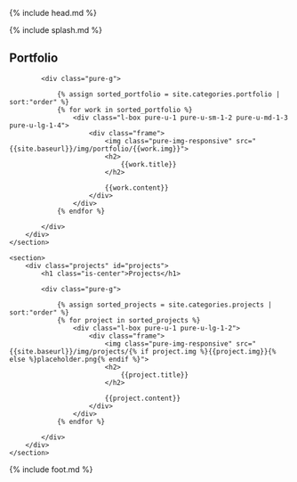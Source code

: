 {% include head.md %}

{% include splash.md %}

<div class="content-wrapper">
    <section>
        <div class="portfolio" id="portfolio">
            <h1 class="is-center">Portfolio</h1>

            <div class="pure-g">
                
                {% assign sorted_portfolio = site.categories.portfolio | sort:"order" %}
                {% for work in sorted_portfolio %}
                    <div class="l-box pure-u-1 pure-u-sm-1-2 pure-u-md-1-3 pure-u-lg-1-4">
                        <div class="frame">
                            <img class="pure-img-responsive" src="{{site.baseurl}}/img/portfolio/{{work.img}}">
                            <h2>
                                {{work.title}}
                            </h2>
                            
                            {{work.content}}
                        </div>
                    </div>
                {% endfor %}
                
            </div>
        </div>
    </section>
    
    <section>
        <div class="projects" id="projects">
            <h1 class="is-center">Projects</h1>

            <div class="pure-g">
            
                {% assign sorted_projects = site.categories.projects | sort:"order" %}
                {% for project in sorted_projects %}
                    <div class="l-box pure-u-1 pure-u-lg-1-2">
                        <div class="frame">
                            <img class="pure-img-responsive" src="{{site.baseurl}}/img/projects/{% if project.img %}{{project.img}}{% else %}placeholder.png{% endif %}">
                            <h2>
                                {{project.title}}
                            </h2>
                            
                            {{project.content}}
                        </div>
                    </div>
                {% endfor %}
                
            </div>
        </div>
    </section>
</div>

<script type="text/javascript" src="{{site.baseurl}}/js/smooth-scroll.min.js"></script>
<script type="text/javascript">
    (function() {
        var header = document.getElementById("header");
        var headerHeight = getHeaderHeight();
 
        function getHeaderHeight() {
            //return header.getBoundingClientRect().height;
            var position = header.getBoundingClientRect();
            return position.height;
        }
 
        var scroll = new SmoothScroll('a[href*="#"]', {
            // Speed & Easing
            speed: 500, // Integer. How fast to complete the scroll in milliseconds
            offset: headerHeight // Integer or Function returning an integer. How far to offset the scrolling anchor location in pixels
        });
 
        window.onresize = function(event) {
            headerHeight = getHeaderHeight();
        };
    })();
</script>
<script type="text/javascript">
    (function() {
        'use strict';
 
        var windowHeight = calculateHeight();
        
        var sections = document.querySelectorAll('section [id]');
        var navLinks = document.querySelectorAll('nav div a[href^="{{site.baseurl}}/#"]');
        
        function getClosestSection() {
            var index = -1;
            var max = 0;
            for(var i = 0, n = sections.length; i < n; i++) {
                var percentage = getPercentage(sections[i]);
                
                if(percentage <= 0) {
                    continue;
                }
                
                if(index == -1 || percentage > max) {
                    index = i;
                    max = percentage;
                }
            }
            
            for(var i = 0, n = navLinks.length; i < n; i++) {
                navLinks[i].classList.remove('is-selected');
            }
 
            if(index == -1) {
                return;
            }
            
            selectLink(sections[index].id);
        }
        
        function getPercentage(element) {
            var position = element.getBoundingClientRect();
            
            var top = Math.max(0, position.top);
            var bottom = Math.min(windowHeight, position.bottom);
            if(position.top > windowHeight || position.bottom < 0) {
                return 0;
            }
            
            return (bottom - top) / windowHeight;
        }
        
        function selectLink(id) {
            for(var i = 0, n = navLinks.length; i < n; i++) {
                var element = navLinks[i];
                
                if(element.href.split("#")[1] == id) {
                    element.classList.add('is-selected');
                }
            }
        }
        
        function calculateHeight() {
            var w = window,
                d = document,
                e = d.documentElement,
                g = d.getElementsByTagName('body')[0],
                y = w.innerHeight|| e.clientHeight|| g.clientHeight;
            
            return y;
        }
        
        window.onresize = function(event) {
            windowHeight = calculateHeight();
            getClosestSection();
        };
        
        window.onscroll = function(event) {
            getClosestSection();
        };
    })();
</script>
<script type="text/javascript">
(function() {
    var frames = document.getElementsByClassName("frame");
    
    for(var i = 0, n = frames.length; i < n; i++) {
        var degrees = Math.random() * 3 - 1.5;
        
        frames[i].setAttribute("style", "-ms-transform: rotate(" + degrees + "deg);");
        frames[i].setAttribute("style", "-webkit-transform: rotate(" + degrees + "deg);");
        frames[i].setAttribute("style", "transform: rotate(" + degrees + "deg);");
    }
})();
</script>

{% include foot.md %}
